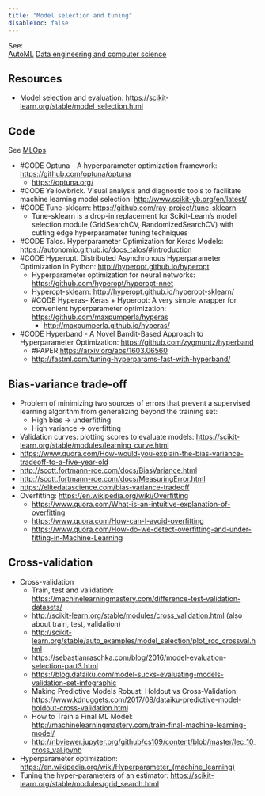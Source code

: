 ```yaml
---
title: "Model selection and tuning"
disableToc: false 
---
```


See:  
[AutoML](AI/AutoML.md)
[Data engineering and computer science](AI/Data%20Science,%20Data%20Engineering/Data%20engineering%20and%20computer%20science.md)


## Resources
- Model selection and evaluation: https://scikit-learn.org/stable/model_selection.html

## Code
See [MLOps](AI/Data%20Science,%20Data%20Engineering/MLOps.md)
- #CODE Optuna - A hyperparameter optimization framework: https://github.com/optuna/optuna
	- https://optuna.org/
- #CODE Yellowbrick. Visual analysis and diagnostic tools to facilitate machine learning model selection: http://www.scikit-yb.org/en/latest/
- #CODE Tune-sklearn: https://github.com/ray-project/tune-sklearn
	- Tune-sklearn is a drop-in replacement for Scikit-Learn’s model selection module (GridSearchCV, RandomizedSearchCV) with cutting edge hyperparameter tuning techniques
- #CODE Talos. Hyperparameter Optimization for Keras Models: https://autonomio.github.io/docs_talos/#introduction
- #CODE Hyperopt. Distributed Asynchronous Hyperparameter Optimization in Python: http://hyperopt.github.io/hyperopt
	- Hyperparameter optimization for neural networks: https://github.com/hyperopt/hyperopt-nnet
	- Hyperopt-sklearn: http://hyperopt.github.io/hyperopt-sklearn/
	- #CODE Hyperas- Keras + Hyperopt: A very simple wrapper for convenient hyperparameter optimization: https://github.com/maxpumperla/hyperas
		- http://maxpumperla.github.io/hyperas/
- #CODE Hyperband - A Novel Bandit-Based Approach to Hyperparameter Optimization: https://github.com/zygmuntz/hyperband
	- #PAPER https://arxiv.org/abs/1603.06560
	- http://fastml.com/tuning-hyperparams-fast-with-hyperband/

## Bias-variance trade-off
- Problem of minimizing two sources of errors that prevent a supervised learning algorithm from generalizing beyond the training set:
	- High bias  ->  underfitting
	- High variance  ->  overfitting
- Validation curves: plotting scores to evaluate models: https://scikit-learn.org/stable/modules/learning_curve.html
- https://www.quora.com/How-would-you-explain-the-bias-variance-tradeoff-to-a-five-year-old
- http://scott.fortmann-roe.com/docs/BiasVariance.html
- http://scott.fortmann-roe.com/docs/MeasuringError.html
- https://elitedatascience.com/bias-variance-tradeoff
- Overfitting: https://en.wikipedia.org/wiki/Overfitting
	- https://www.quora.com/What-is-an-intuitive-explanation-of-overfitting
	- https://www.quora.com/How-can-I-avoid-overfitting
	- https://www.quora.com/How-do-we-detect-overfitting-and-under-fitting-in-Machine-Learning

## Cross-validation
- Cross-validation
	- Train, test and validation: https://machinelearningmastery.com/difference-test-validation-datasets/
	- http://scikit-learn.org/stable/modules/cross_validation.html (also about train, test, validation)
	- http://scikit-learn.org/stable/auto_examples/model_selection/plot_roc_crossval.html
	- https://sebastianraschka.com/blog/2016/model-evaluation-selection-part3.html
	- https://blog.dataiku.com/model-sucks-evaluating-models-validation-set-infographic
	- Making Predictive Models Robust: Holdout vs Cross-Validation: https://www.kdnuggets.com/2017/08/dataiku-predictive-model-holdout-cross-validation.html
	- How to Train a Final ML Model: http://machinelearningmastery.com/train-final-machine-learning-model/
	- http://nbviewer.jupyter.org/github/cs109/content/blob/master/lec_10_cross_val.ipynb
- Hyperparameter optimization: https://en.wikipedia.org/wiki/Hyperparameter_(machine_learning)
- Tuning the hyper-parameters of an estimator: https://scikit-learn.org/stable/modules/grid_search.html
  
  

